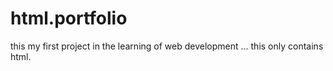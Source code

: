 # html.portfolio
this my first project in the learning of web development ... this only contains html.
